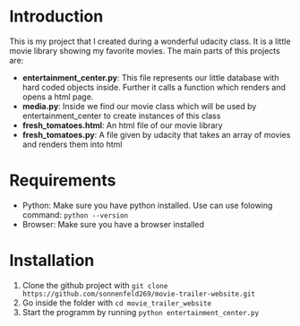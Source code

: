 # Introduction

This is my project that I created during a wonderful udacity class. It is a little movie library showing my favorite movies.
The main parts of this projects are:
  * **entertainment_center.py**: This file represents our little database with hard coded objects inside. Further it calls a function which renders and opens a html page.
  * **media.py**: Inside we find our movie class which will be used by entertainment_center to create instances of this class
  * **fresh_tomatoes.html**: An html file of our movie library
  * **fresh_tomatoes.py**: A file given by udacity that takes an array of movies and renders them into html

# Requirements

* Python: Make sure you have python installed. Use can use folowing command: `python --version`
* Browser: Make sure you have a browser installed

# Installation

1. Clone the github project with `git clone https://github.com/sonnenfeld269/movie-trailer-website.git`
2. Go inside the folder with `cd movie_trailer_website`
3. Start the programm by running `python entertainment_center.py`
